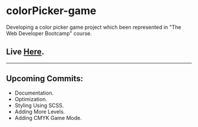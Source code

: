 # colorPicker-game
Developing a color picker game project which been represented in "The Web Developer Bootcamp" course.

## Live [Here](https://bassemustafa.github.io/colorPicker-game/).

---

## Upcoming Commits:
* Documentation.
* Optimization.
* Styling Using SCSS.
* Adding More Levels.
* Adding CMYK Game Mode.
